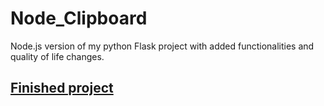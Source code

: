 # Node_Clipboard
Node.js version of my python Flask project with added functionalities and quality of life changes.

## [Finished project](https://www.kliboard.com)
